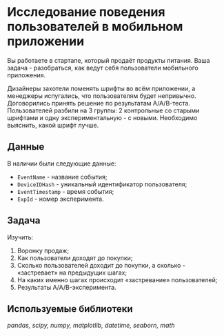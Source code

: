 # Исследование поведения пользователей в мобильном приложении

Вы работаете в стартапе, который продаёт продукты питания. Ваша задача - разобраться, как ведут себя пользователи мобильного приложения. 

Дизайнеры захотели поменять шрифты во всём приложении, а менеджеры испугались, что пользователям будет непривычно. Договорились принять решение по результатам A/A/B-теста. Пользователей разбили на 3 группы: 2 контрольные со старыми шрифтами и одну экспериментальную - с новыми. Необходимо выяснить, какой шрифт лучше.


## Данные

В наличии были следующие данные:
- `EventName` - название события;
- `DeviceIDHash` - уникальный идентификатор пользователя;
- `EventTimestamp` - время события;
- `ExpId` - номер эксперимента. 


## Задача

Изучить:
1. Воронку продаж;
2. Как пользователи доходят до покупки;
3. Сколько пользователей доходит до покупки, а сколько - «застревает» на предыдущих шагах;
4. На каких именно шагах происходит «застревание» пользователей;
5. Результаты A/A/B-эксперимента.


## Используемые библиотеки
*pandas, scipy, numpy, matplotlib, datetime, seaborn, math*